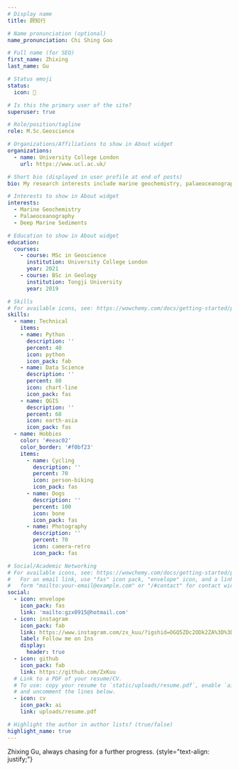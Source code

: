 ```yaml
---
# Display name
title: 顾知行

# Name pronunciation (optional)
name_pronunciation: Chi Shing Goo

# Full name (for SEO)
first_name: Zhixing
last_name: Gu

# Status emoji
status:
  icon: 📸

# Is this the primary user of the site?
superuser: true

# Role/position/tagline
role: M.Sc.Geoscience

# Organizations/Affiliations to show in About widget
organizations:
  - name: University College London
    url: https://www.ucl.ac.uk/

# Short bio (displayed in user profile at end of posts)
bio: My research interests include marine geochemistry, palaeoceanography and deep marine sediments.

# Interests to show in About widget
interests:
  - Marine Geochemistry
  - Palaeoceanography
  - Deep Marine Sediments

# Education to show in About widget
education:
  courses:
    - course: MSc in Geoscience
      institution: University College London
      year: 2021
    - course: BSc in Geology
      institution: Tongji University
      year: 2019

# Skills
# For available icons, see: https://wowchemy.com/docs/getting-started/page-builder/#icons
skills:
  - name: Technical
    items:
    - name: Python
      description: ''
      percent: 40
      icon: python
      icon_pack: fab
    - name: Data Science
      description: ''
      percent: 80
      icon: chart-line
      icon_pack: fas
    - name: QGIS
      description: ''
      percent: 60
      icon: earth-asia
      icon_pack: fas
  - name: Hobbies
    color: '#eeac02'
    color_border: '#f0bf23'
    items:
      - name: Cycling
        description: ''
        percent: 70
        icon: person-biking
        icon_pack: fas
      - name: Dogs
        description: ''
        percent: 100
        icon: bone
        icon_pack: fas
      - name: Photography
        description: ''
        percent: 70
        icon: camera-retro
        icon_pack: fas

# Social/Academic Networking
# For available icons, see: https://wowchemy.com/docs/getting-started/page-builder/#icons
#   For an email link, use "fas" icon pack, "envelope" icon, and a link in the
#   form "mailto:your-email@example.com" or "/#contact" for contact widget.
social:
  - icon: envelope
    icon_pack: fas
    link: 'mailto:gzx0915@hotmail.com'
  - icon: instagram
    icon_pack: fab
    link: https://www.instagram.com/zx_kuu/?igshid=OGQ5ZDc2ODk2ZA%3D%3D&utm_source=qr
    label: Follow me on Ins
    display:
      header: true
  - icon: github
    icon_pack: fab
    link: https://github.com/ZxKuu
  # Link to a PDF of your resume/CV.
  # To use: copy your resume to `static/uploads/resume.pdf`, enable `ai` icons in `params.yaml`,
  # and uncomment the lines below.
  - icon: cv
    icon_pack: ai
    link: uploads/resume.pdf

# Highlight the author in author lists? (true/false)
highlight_name: true
---
```


Zhixing Gu, always chasing for a further progress.
{style="text-align: justify;"}

